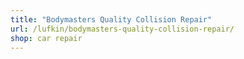 ```yaml
---
title: "Bodymasters Quality Collision Repair"
url: /lufkin/bodymasters-quality-collision-repair/
shop: car repair
---
```

